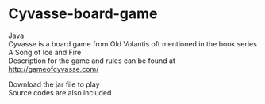 # Cyvasse-board-game<br />
Java<br />
Cyvasse is a board game from Old Volantis oft mentioned in the book series A Song of Ice and Fire <br />
Description for the game and rules can be found at <br />
http://gameofcyvasse.com/ <br />

Download the jar file to play <br />
Source codes are also included

